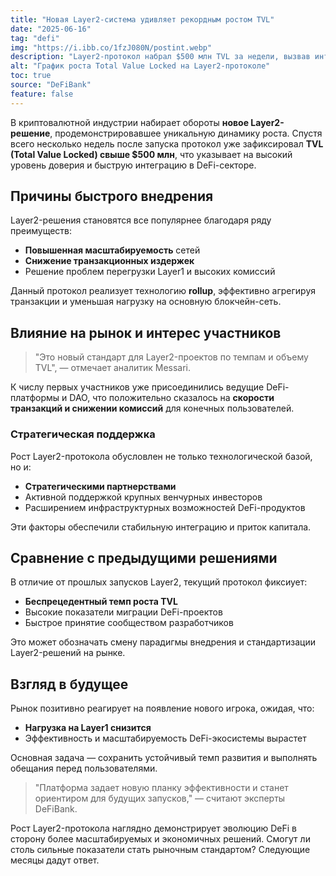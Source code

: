 ```yaml
---
title: "Новая Layer2-система удивляет рекордным ростом TVL"
date: "2025-06-16"
tag: "defi"
img: "https://i.ibb.co/1fzJ080N/postint.webp"
description: "Layer2-протокол набрал $500 млн TVL за недели, вызвав интерес DeFi-экосистемы"
alt: "График роста Total Value Locked на Layer2-протоколе"
toc: true
source: "DeFiBank"
feature: false
---
```


В криптовалютной индустрии набирает обороты **новое Layer2-решение**, продемонстрировавшее уникальную динамику роста. Спустя всего несколько недель после запуска протокол уже зафиксировал **TVL (Total Value Locked) свыше $500 млн**, что указывает на высокий уровень доверия и быструю интеграцию в DeFi-секторе.

## Причины быстрого внедрения

Layer2-решения становятся все популярнее благодаря ряду преимуществ:

- **Повышенная масштабируемость** сетей
- **Снижение транзакционных издержек**
- Решение проблем перегрузки Layer1 и высоких комиссий

Данный протокол реализует технологию **rollup**, эффективно агрегируя транзакции и уменьшая нагрузку на основную блокчейн-сеть.

## Влияние на рынок и интерес участников

> "Это новый стандарт для Layer2-проектов по темпам и объему TVL", — отмечает аналитик Messari.

К числу первых участников уже присоединились ведущие DeFi-платформы и DAO, что положительно сказалось на **скорости транзакций и снижении комиссий** для конечных пользователей.

### Стратегическая поддержка

Рост Layer2-протокола обусловлен не только технологической базой, но и:

- **Стратегическими партнерствами**
- Активной поддержкой крупных венчурных инвесторов
- Расширением инфраструктурных возможностей DeFi-продуктов

Эти факторы обеспечили стабильную интеграцию и приток капитала.

## Сравнение с предыдущими решениями

В отличие от прошлых запусков Layer2, текущий протокол фиксиует:
- **Беспрецедентный темп роста TVL**
- Высокие показатели миграции DeFi-проектов
- Быстрое принятие сообществом разработчиков

Это может обозначать смену парадигмы внедрения и стандартизации Layer2-решений на рынке.

## Взгляд в будущее

Рынок позитивно реагирует на появление нового игрока, ожидая, что:
- **Нагрузка на Layer1 снизится**
- Эффективность и масштабируемость DeFi-экосистемы вырастет

Основная задача — сохранить устойчивый темп развития и выполнять обещания перед пользователями.

> "Платформа задает новую планку эффективности и станет ориентиром для будущих запусков," — считают эксперты DeFiBank.

Рост Layer2-протокола наглядно демонстрирует эволюцию DeFi в сторону более масштабируемых и экономичных решений. Смогут ли столь сильные показатели стать рыночным стандартом? Следующие месяцы дадут ответ.